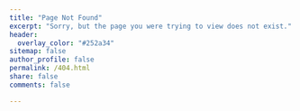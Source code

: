 ```yaml
---
title: "Page Not Found"
excerpt: "Sorry, but the page you were trying to view does not exist."
header:
  overlay_color: "#252a34"
sitemap: false
author_profile: false
permalink: /404.html
share: false
comments: false

---
```



